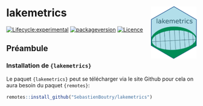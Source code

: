 
<!-- README.md is generated from README.Rmd. Please edit that file -->

# lakemetrics <img src='man/figures/logo.png' align="right" height="139" />

<!-- badges: start -->

[![Lifecycle:experimental](https://img.shields.io/badge/lifecycle-maturing-blue.svg)](https://www.tidyverse.org/lifecycle/#maturing)
[![packageversion](https://img.shields.io/badge/Package%20version-0.0.1-orange.svg?style=flat-square)](commits/master)
[![Licence](https://img.shields.io/badge/licence-GPL--3-blue.svg)](https://www.gnu.org/licenses/gpl-3.0.en.html)
<!-- [![R build status](https://github.com/SebastienBoutry/IBDL/workflows/R-CMD-check/badge.svg)](https://github.com/SebastienBoutry/IBDL/actions) -->
<!-- badges: end -->

## Préambule

### Installation de `{lakemetrics}`

Le paquet `{lakemetrics}` peut se télécharger via le site Github pour
cela on aura besoin du paquet `{remotes}`:

``` r
remotes::install_github("SebastienBoutry/lakemetrics")
```

